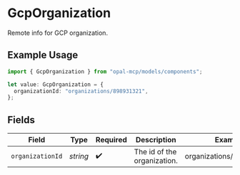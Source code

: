 # GcpOrganization

Remote info for GCP organization.

## Example Usage

```typescript
import { GcpOrganization } from "opal-mcp/models/components";

let value: GcpOrganization = {
  organizationId: "organizations/898931321",
};
```

## Fields

| Field                       | Type                        | Required                    | Description                 | Example                     |
| --------------------------- | --------------------------- | --------------------------- | --------------------------- | --------------------------- |
| `organizationId`            | *string*                    | :heavy_check_mark:          | The id of the organization. | organizations/898931321     |